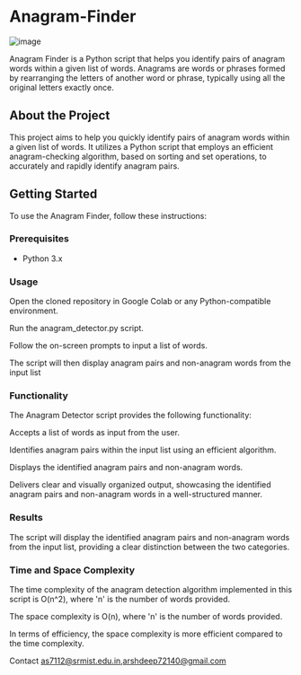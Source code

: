 # Anagram-Finder

![image](https://github.com/deeparsh7/AnagramFinder/assets/121679549/04e0ab8a-6476-4dc9-a676-305c911019fe)


Anagram Finder is a Python script that helps you identify pairs of anagram words within a given list of words. Anagrams are words or phrases formed by rearranging the letters of another word or phrase, typically using all the original letters exactly once.

## About the Project

This project aims to help you quickly identify pairs of anagram words within a given list of words. It utilizes a Python script that employs an efficient anagram-checking algorithm, based on sorting and set operations, to accurately and rapidly identify anagram pairs.

## Getting Started

To use the Anagram Finder, follow these instructions:

### Prerequisites

- Python 3.x

### Usage

Open the cloned repository in Google Colab or any Python-compatible environment.

Run the anagram_detector.py script.

Follow the on-screen prompts to input a list of words.

The script will then display anagram pairs and non-anagram words from the input list

### Functionality
The Anagram Detector script provides the following functionality:

Accepts a list of words as input from the user.

Identifies anagram pairs within the input list using an efficient algorithm.

Displays the identified anagram pairs and non-anagram words.

Delivers clear and visually organized output, showcasing the identified anagram pairs and non-anagram words in a well-structured manner.

### Results
The script will display the identified anagram pairs and non-anagram words from the input list, providing a clear distinction between the two categories.

### Time and Space Complexity

The time complexity of the anagram detection algorithm implemented in this script is O(n^2), where 'n' is the number of words provided. 

The space complexity is O(n), where 'n' is the number of words provided.
 
In terms of efficiency, the space complexity is more efficient compared to the time complexity.

Contact
as7112@srmist.edu.in,arshdeep72140@gmail.com

